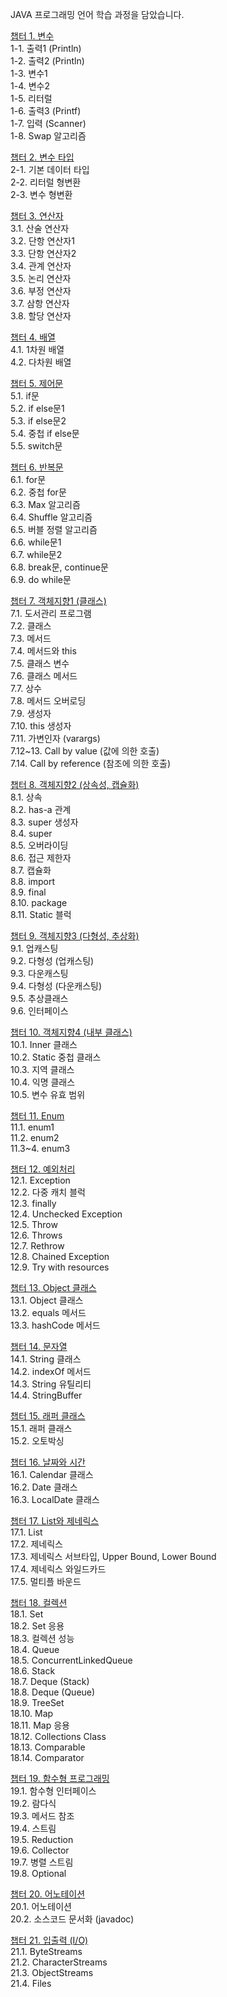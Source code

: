 JAVA 프로그래밍 언어 학습 과정을 담았습니다.  

[챕터 1. 변수](src/com/test/java/ch01)  
1-1. 출력1 (Println)  
1-2. 출력2 (Println)  
1-3. 변수1  
1-4. 변수2  
1-5. 리터럴  
1-6. 출력3 (Printf)  
1-7. 입력 (Scanner)  
1-8. Swap 알고리즘  

[챕터 2. 변수 타입](src/com/test/java/ch02)  
2-1. 기본 데이터 타입  
2-2. 리터럴 형변환  
2-3. 변수 형변환  

[챕터 3. 연산자](src/com/test/java/ch03)  
3.1. 산술 연산자  
3.2. 단항 연산자1  
3.3. 단항 연산자2  
3.4. 관계 연산자  
3.5. 논리 연산자  
3.6. 부정 연산자  
3.7. 삼항 연산자  
3.8. 할당 연산자  

[챕터 4. 배열](src/com/test/java/ch04)  
4.1. 1차원 배열  
4.2. 다차원 배열  

[챕터 5. 제어문](src/com/test/java/ch05)  
5.1. if문  
5.2. if else문1  
5.3. if else문2  
5.4. 중첩 if else문  
5.5. switch문  

[챕터 6. 반복문](src/com/test/java/ch06)  
6.1. for문  
6.2. 중첩 for문  
6.3. Max 알고리즘  
6.4. Shuffle 알고리즘  
6.5. 버블 정렬 알고리즘  
6.6. while문1  
6.7. while문2  
6.8. break문, continue문  
6.9. do while문  

[챕터 7. 객체지향1 (클래스)](src/com/test/java/ch07)  
7.1. 도서관리 프로그램  
7.2. 클래스  
7.3. 메서드  
7.4. 메서드와 this  
7.5. 클래스 변수  
7.6. 클래스 메서드  
7.7. 상수  
7.8. 메서드 오버로딩  
7.9. 생성자  
7.10. this 생성자  
7.11. 가변인자 (varargs)  
7.12~13. Call by value (값에 의한 호출)  
7.14. Call by reference (참조에 의한 호출)  

[챕터 8. 객체지향2 (상속성, 캡슐화)](src/com/test/java/ch08)  
8.1. 상속  
8.2. has-a 관계  
8.3. super 생성자  
8.4. super  
8.5. 오버라이딩  
8.6. 접근 제한자  
8.7. 캡슐화  
8.8. import  
8.9. final  
8.10. package  
8.11. Static 블럭  

[챕터 9. 객체지향3 (다형성, 추상화)](src/com/test/java/ch09)  
9.1. 업캐스팅  
9.2. 다형성 (업캐스팅)  
9.3. 다운캐스팅  
9.4. 다형성 (다운캐스팅)  
9.5. 추상클래스  
9.6. 인터페이스  

[챕터 10. 객체지향4 (내부 클래스)](src/com/test/java/ch10)  
10.1. Inner 클래스  
10.2. Static 중첩 클래스  
10.3. 지역 클래스  
10.4. 익명 클래스  
10.5. 변수 유효 범위  

[챕터 11. Enum](src/com/test/java/ch11)  
11.1. enum1  
11.2. enum2  
11.3~4. enum3  

[챕터 12. 예외처리](src/com/test/java/ch12)  
12.1. Exception  
12.2. 다중 캐치 블럭  
12.3. finally  
12.4. Unchecked Exception  
12.5. Throw  
12.6. Throws  
12.7. Rethrow  
12.8. Chained Exception  
12.9. Try with resources  

[챕터 13. Object 클래스](src/com/test/java/ch13)  
13.1. Object 클래스  
13.2. equals 메서드  
13.3. hashCode 메서드  

[챕터 14. 문자열](src/com/test/java/ch14)  
14.1. String 클래스  
14.2. indexOf 메서드  
14.3. String 유틸리티  
14.4. StringBuffer  

[챕터 15. 래퍼 클래스](src/com/test/java/ch15)  
15.1. 래퍼 클래스  
15.2. 오토박싱  

[챕터 16. 날짜와 시간](src/com/test/java/ch16)  
16.1. Calendar 클래스  
16.2. Date 클래스  
16.3. LocalDate 클래스  

[챕터 17. List와 제네릭스](src/com/test/java/ch17)  
17.1. List  
17.2. 제네릭스  
17.3. 제네릭스 서브타입, Upper Bound, Lower Bound  
17.4. 제네릭스 와일드카드  
17.5. 멀티플 바운드  

[챕터 18. 컬렉션](src/com/test/java/ch18)  
18.1. Set  
18.2. Set 응용  
18.3. 컬렉션 성능  
18.4. Queue  
18.5. ConcurrentLinkedQueue  
18.6. Stack  
18.7. Deque (Stack)  
18.8. Deque (Queue)  
18.9. TreeSet  
18.10. Map  
18.11. Map 응용  
18.12. Collections Class  
18.13. Comparable  
18.14. Comparator  

[챕터 19. 함수형 프로그래밍](src/com/test/java/ch19)  
19.1. 함수형 인터페이스  
19.2. 람다식  
19.3. 메서드 참조  
19.4. 스트림  
19.5. Reduction  
19.6. Collector  
19.7. 병렬 스트림  
19.8. Optional  

[챕터 20. 어노테이션](src/com/test/java/ch20)  
20.1. 어노테이션  
20.2. 소스코드 문서화 (javadoc)  

[챕터 21. 입출력 (I/O)](src/com/test/java/ch21)  
21.1. ByteStreams  
21.2. CharacterStreams  
21.3. ObjectStreams  
21.4. Files  
